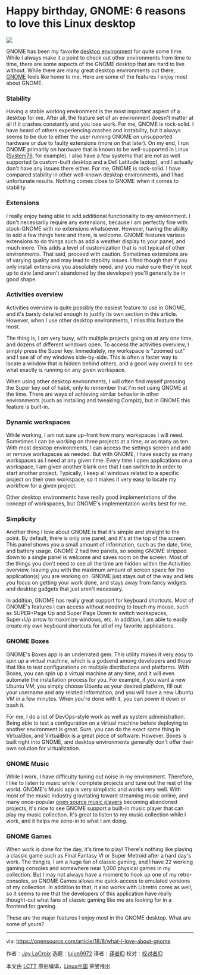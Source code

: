Happy birthday, GNOME: 6 reasons to love this Linux desktop
======

![](https://opensource.com/sites/default/files/styles/image-full-size/public/lead-images/happy_birthday_anniversary_celebrate_hats_cake.jpg?itok=Zfsv6DE_)

GNOME has been my favorite [desktop environment][1] for quite some time. While I always make it a point to check out other environments from time to time, there are some aspects of the GNOME desktop that are hard to live without. While there are many great desktop environments out there, [GNOME][2] feels like home to me. Here are some of the features I enjoy most about GNOME.

### Stability

Having a stable working environment is the most important aspect of a desktop for me. After all, the feature set of an environment doesn't matter at all if it crashes constantly and you lose work. For me, GNOME is rock-solid. I have heard of others experiencing crashes and instability, but it always seems to be due to either the user running GNOME on unsupported hardware or due to faulty extensions (more on that later). On my end, I run GNOME primarily on hardware that is known to be well-supported in Linux ([System76][3], for example). I also have a few systems that are not as well supported (a custom-built desktop and a Dell Latitude laptop), and I actually don't have any issues there either. For me, GNOME is rock-solid. I have compared stability in other well-known desktop environments, and I had unfortunate results. Nothing comes close to GNOME when it comes to stability.

### Extensions

I really enjoy being able to add additional functionality to my environment. I don't necessarily require any extensions, because I am perfectly fine with stock-GNOME with no extensions whatsoever. However, having the ability to add a few things here and there, is welcome. GNOME features various extensions to do things such as add a weather display to your panel, and much more. This adds a level of customization that is not typical of other environments. That said, proceed with caution. Sometimes extensions are of varying quality and may lead to stability issues. I find though that if you only install extensions you absolutely need, and you make sure they're kept up to date (and aren't abandoned by the developer) you'll generally be in good shape.

### Activities overview

Activities overview is quite possibly the easiest feature to use in GNOME, and it's barely detailed enough to justify its own section in this article. However, when I use other desktop environments, I miss this feature the most.

The thing is, I am very busy, with multiple projects going on at any one time, and dozens of different windows open. To access the activities overview, I simply press the Super key. Immediately, my workspace is "zoomed out" and I see all of my windows side-by-side. This is often a faster way to locate a window that is hidden behind others, and a good way overall to see what exactly is running on any given workspace.

When using other desktop environments, I will often find myself pressing the Super key out of habit, only to remember that I'm not using GNOME at the time. There are ways of achieving similar behavior in other environments (such as installing and tweaking Compiz), but in GNOME this feature is built-in.

### Dynamic workspaces

While working, I am not sure up-front how many workspaces I will need. Sometimes I can be working on three projects at a time, or as many as ten. With most desktop environments, I can access the settings screen and add or remove workspaces as needed. But with GNOME, I have exactly as many workspaces as I need at any given time. Every time I open applications on a workspace, I am given another blank one that I can switch to in order to start another project. Typically, I keep all windows related to a specific project on their own workspace, so it makes it very easy to locate my workflow for a given project.

Other desktop environments have really good implementations of the concept of workspaces, but GNOME's implementation works best for me.

### Simplicity

Another thing I love about GNOME is that it's simple and straight to the point. By default, there is only one panel, and it's at the top of the screen. This panel shows you a small amount of information, such as the date, time, and battery usage. GNOME 2 had two panels, so seeing GNOME stripped down to a single panel is welcome and saves room on the screen. Most of the things you don't need to see all the time are hidden within the Activities overview, leaving you with the maximum amount of screen space for the application(s) you are working on. GNOME just stays out of the way and lets you focus on getting your work done, and stays away from fancy widgets and desktop gadgets that just aren't necessary.


In addition, GNOME has really great support for keyboard shortcuts. Most of GNOME's features I can access without needing to touch my mouse, such as SUPER+Page Up and Super Page Down to switch workspaces, Super+Up arrow to maximize windows, etc. In addition, I am able to easily create my own keyboard shortcuts for all of my favorite applications.

### GNOME Boxes

GNOME's Boxes app is an underrated gem. This utility makes it very easy to spin up a virtual machine, which is a godsend among developers and those that like to test configurations on multiple distributions and platforms. With Boxes, you can spin up a virtual machine at any time, and it will even automate the installation process for you. For example, if you want a new Ubuntu VM, you simply choose Ubuntu as your desired platform, fill out your username and any related information, and you will have a new Ubuntu VM in a few minutes. When you're done with it, you can power it down or trash it.

For me, I do a lot of DevOps-style work as well as system administration. Being able to test a configuration on a virtual machine before deploying to another environment is great. Sure, you can do the exact same thing in VirtualBox, and VirtualBox is a great piece of software. However, Boxes is built right into GNOME, and desktop environments generally don't offer their own solution for virtualization.

### GNOME Music

While I work, I have difficulty tuning out noise in my environment. Therefore, I like to listen to music while I complete projects and tune out the rest of the world. GNOME's Music app is very simplistic and works very well. With most of the music industry gravitating toward streaming music online, and many once-popular [open source music players][7] becoming abandoned projects, it's nice to see GNOME support a built-in music player that can play my music collection. It's great to listen to my music collection while I work, and it helps me zone-in to what I am doing.

### GNOME Games

When work is done for the day, it's time to play! There's nothing like playing a classic game such as Final Fantasy VI or Super Metroid after a hard day's work. The thing is, I am a huge fan of classic gaming, and I have 22 working gaming consoles and somewhere near 1,000 physical games in my collection. But I may not always have a moment to hook up one of my retro-consoles, so GNOME Games allows me quick-access to emulated versions of my collection. In addition to that, it also works with Libretro cores as well, so it seems to me that the developers of this application have really thought-out what fans of classic gaming like me are looking for in a frontend for gaming.

These are the major features I enjoy most in the GNOME desktop. What are some of yours?

--------------------------------------------------------------------------------

via: https://opensource.com/article/18/8/what-i-love-about-gnome

作者：[Jay LaCroix][a]
选题：[lujun9972](https://github.com/lujun9972)
译者：[译者ID](https://github.com/译者ID)
校对：[校对者ID](https://github.com/校对者ID)

本文由 [LCTT](https://github.com/LCTT/TranslateProject) 原创编译，[Linux中国](https://linux.cn/) 荣誉推出

[a]:https://opensource.com/users/jlacroix
[1]:https://opensource.com/article/18/8/how-navigate-your-gnome-linux-desktop-only-keyboard
[2]:https://opensource.com/article/17/8/reasons-i-come-back-gnome
[3]:https://opensource.com/article/16/12/open-gaming-news-december-31
[4]:https://opensource.com/file/407221
[5]:https://opensource.com/sites/default/files/uploads/gnome3-cheatsheet.png (GNOME 3 Cheat Sheet)
[6]:https://opensource.com/downloads/cheat-sheet-gnome-3
[7]:https://opensource.com/article/18/6/open-source-music-players
